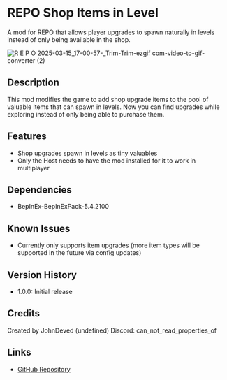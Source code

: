 # REPO Shop Items in Level

A mod for REPO that allows player upgrades to spawn naturally in levels instead of only being available in the shop.

![R E P O _2025-03-15_17-00-57_-_Trim-Trim-ezgif com-video-to-gif-converter (2)](https://github.com/user-attachments/assets/11f842b2-cf3f-4f8f-9df7-52eefbc8cdf7)

## Description
This mod modifies the game to add shop upgrade items to the pool of valuable items that can spawn in levels. Now you can find upgrades while exploring instead of only being able to purchase them.

## Features
- Shop upgrades spawn in levels as tiny valuables
- Only the Host needs to have the mod installed for it to work in multiplayer

## Dependencies
- BepInEx-BepInExPack-5.4.2100

## Known Issues
- Currently only supports item upgrades (more item types will be supported in the future via config updates)

## Version History
- 1.0.0: Initial release

## Credits
Created by JohnDeved (undefined)
Discord: can_not_read_properties_of

## Links
- [GitHub Repository](https://github.com/JohnDeved/REPO_Shop_Items_in_Level)
